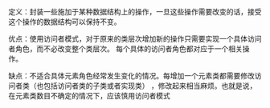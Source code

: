 定义：封装一些施加于某种数据结构上的操作，一旦这些操作需要改变的话，接受这个操作的数据结构可以保持不变。

优点：使用访问者模式，对于原来的类层次增加新的操作只需要实现一个具体访问者角色，而不必改变整个类层次。
每个具体的访问者角色都对应于一个相关操作。

缺点：不适合具体元素角色经常发生变化的情况。每增加一个元素类都需要修改访问者类（也包括访问者类的子类或者实现类）
，修改起来相当麻烦。也就是说，在元素类数目不确定的情况下，应该慎用访问者模式
